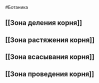 #Ботаника 
## [[Зона деления корня]]
## [[Зона растяжения корня]]
## [[Зона всасывания корня]]
## [[Зона проведения корня]] 